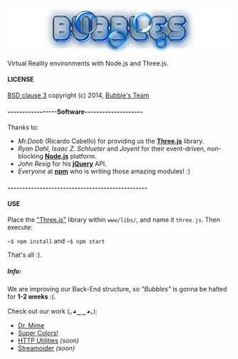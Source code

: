![bubbles logo](bubbles.png)

Virtual Reality environments with Node.js and Three.js.

#### LICENSE
[BSD clause 3](LICENSE) copyright (c) 2014, [Bubble's Team](CONTRIBUTORS)

#### -----------------Software--------------------

Thanks to:
- _Mr.Doob_ (Ricardo Cabello) for providing us the [**Three.js**](http://threejs.org) library.
- _Ryan Dahl_, _Isaac Z. Schlueter_ and _Joyent_ for their event-driven, non-blocking [**Node.js**](http://nodejs.org) platform.
- _John Resig_ for his [**jQuery**](http://jquery.com) API.
- _Everyone_ at [**npm**](http://npmjs.org) who is writing those amazing modules! :)

#### ------------------------------------------------

#### USE
Place the ["Three.js"](http://github.com/mrdoob/three.js/zipball/master) library within `www/libs/`, and name it `three.js`. Then execute:

  `~$ npm install`
and
  `~$ npm start`

That's all :).

##### Info:

We are improving our Back-End structure, so _"Bubbles"_ is gonna be halted for **1-2 weeks** :(.

Check out our work (｡◕‿‿◕｡):

- [Dr. Mime](https://github.com/SametSisartenep/dr-mime)
- [Super Colors!](https://github.com/SametSisartenep/super-colors)
- [HTTP Utilities](https://github.com/SametSisartenep/http-utilities) _(soon)_
- [Streamoider](https://github.com/SametSisartenep/streamoider) _(soon)_

